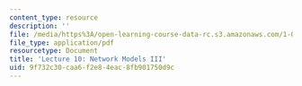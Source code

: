 ```yaml
---
content_type: resource
description: ''
file: /media/https%3A/open-learning-course-data-rc.s3.amazonaws.com/1-022-introduction-to-network-models-fall-2018/9f732c30caa6f2e84eac8fb901750d9c_MIT1_022F18_lec10.pdf
file_type: application/pdf
resourcetype: Document
title: 'Lecture 10: Network Models III'
uid: 9f732c30-caa6-f2e8-4eac-8fb901750d9c
---
```

